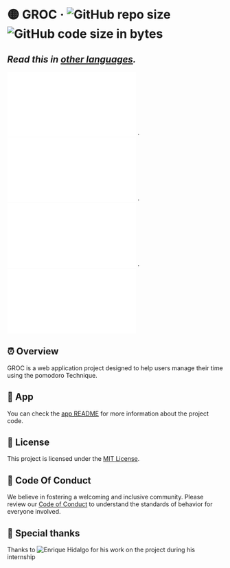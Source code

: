 # 🟡 GROC &middot; ![GitHub repo size][1] ![GitHub code size in bytes][2]

## _Read this in [other languages](translations/readme/)._

![🇦🇩 Catalan][4] ·
![🇯🇵 Japanese][5] ·
![🇰🇷 Korean][6] ·
![🇪🇸 Spanish][3]

## ⏰ Overview

GROC is a web application project designed to help users manage their time using
the pomodoro Technique.

## 🚀 App

You can check the [app README](./app/README.md) for more information about the
project code.

## 📃 License

This project is licensed under the [MIT License](./LICENSE).

## 🤝 Code Of Conduct

We believe in fostering a welcoming and inclusive community. Please review our
[Code of Conduct](./CODE_OF_CONDUCT.md) to understand the standards of behavior
for everyone involved.

## 🙏 Special thanks

Thanks to ![Enrique Hidalgo][7] for his work on the project during his
internship

[1]: https://img.shields.io/github/repo-size/sergih28/groc?style=for-the-badge&logo=github&label=Repo&labelColor=333&color=6cc644
[2]: https://img.shields.io/github/languages/code-size/sergih28/groc?style=for-the-badge&logo=visualstudiocode&label=Code&labelColor=0078d7&color=gray
[3]: translations/readme/README.es.md
[4]: translations/readme/README.cat.md
[5]: translations/readme/README.jp.md
[6]: translations/readme/README.kr.md
[7]: https://github.com/ehdlg
